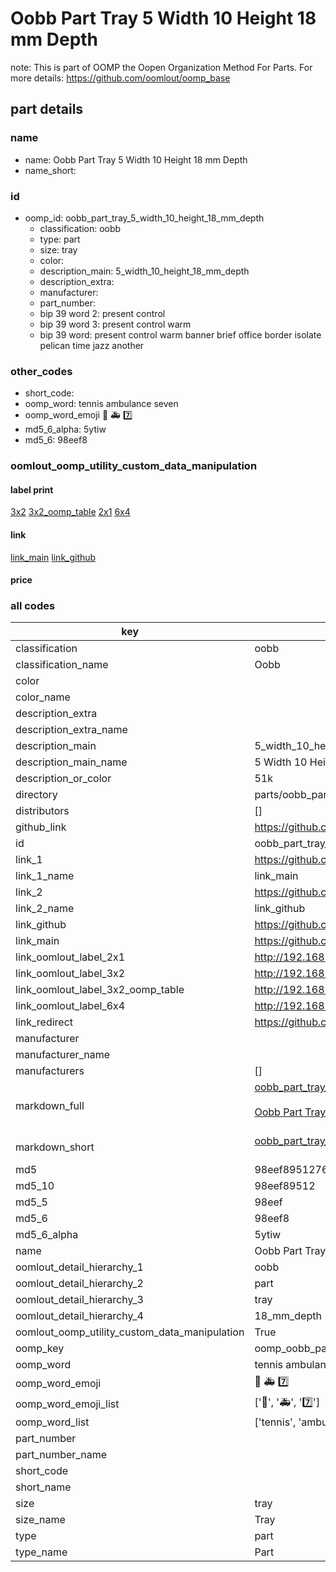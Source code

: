 # Oobb Part Tray 5 Width 10 Height 18 mm Depth  

note: This is part of OOMP the Oopen Organization Method For Parts. For more details: https://github.com/oomlout/oomp_base

##  part details
  







### name
* name: Oobb Part Tray 5 Width 10 Height 18 mm Depth
* name_short: 
### id
* oomp_id: oobb_part_tray_5_width_10_height_18_mm_depth
  * classification: oobb
  * type: part
  * size: tray
  * color: 
  * description_main: 5_width_10_height_18_mm_depth
  * description_extra: 
  * manufacturer: 
  * part_number: 
  * bip 39 word 2: present control
  * bip 39 word 3: present control warm
  * bip 39 word: present control warm banner brief office border isolate pelican time jazz another

### other_codes
* short_code: 
* oomp_word: tennis ambulance seven
* oomp_word_emoji :tennis: :ambulance: :seven:
* md5_6_alpha: 5ytiw
* md5_6: 98eef8






### oomlout_oomp_utility_custom_data_manipulation
#### label print
[3x2](http://192.168.1.245:1112/?label=oomp%205ytiw)
[3x2_oomp_table](http://192.168.1.108:1112/?label=oomp%205ytiw)
[2x1](http://192.168.1.242:1112/?label=oomp%205ytiw)
[6x4](http://192.168.1.55:1112/?label=oomp%205ytiw)    

#### link

[link_main](https://github.com/oomlout/oomlout_oomp_version_1_messy/tree/main/parts/oobb_part_tray_5_width_10_height_18_mm_depth) [link_github](https://github.com/oomlout/oomlout_oomp_version_1_messy/tree/main/parts/oobb_part_tray_5_width_10_height_18_mm_depth)                             

#### price







### all codes 
| key | value |  
| --- | --- |  
| classification | oobb |  
| classification_name | Oobb |  
| color |  |  
| color_name |  |  
| description_extra |  |  
| description_extra_name |  |  
| description_main | 5_width_10_height_18_mm_depth |  
| description_main_name | 5 Width 10 Height 18 mm Depth |  
| description_or_color | 51k |  
| directory | parts/oobb_part_tray_5_width_10_height_18_mm_depth |  
| distributors | [] |  
| github_link | https://github.com/oomlout/oomlout_oomp_part_src/tree/main/parts/oobb_part_tray_5_width_10_height_18_mm_depth |  
| id | oobb_part_tray_5_width_10_height_18_mm_depth |  
| link_1 | https://github.com/oomlout/oomlout_oomp_version_1_messy/tree/main/parts/oobb_part_tray_5_width_10_height_18_mm_depth |  
| link_1_name | link_main |  
| link_2 | https://github.com/oomlout/oomlout_oomp_version_1_messy/tree/main/parts/oobb_part_tray_5_width_10_height_18_mm_depth |  
| link_2_name | link_github |  
| link_github | https://github.com/oomlout/oomlout_oomp_version_1_messy/tree/main/parts/oobb_part_tray_5_width_10_height_18_mm_depth |  
| link_main | https://github.com/oomlout/oomlout_oomp_version_1_messy/tree/main/parts/oobb_part_tray_5_width_10_height_18_mm_depth |  
| link_oomlout_label_2x1 | http://192.168.1.242:1112/?label=oomp%205ytiw |  
| link_oomlout_label_3x2 | http://192.168.1.245:1112/?label=oomp%205ytiw |  
| link_oomlout_label_3x2_oomp_table | http://192.168.1.108:1112/?label=oomp%205ytiw |  
| link_oomlout_label_6x4 | http://192.168.1.55:1112/?label=oomp%205ytiw |  
| link_redirect | https://github.com/oomlout/oomlout_oomp_version_1_messy/tree/main/parts/oobb_part_tray_5_width_10_height_18_mm_depth |  
| manufacturer |  |  
| manufacturer_name |  |  
| manufacturers | [] |  
| markdown_full | [oobb_part_tray_5_width_10_height_18_mm_depth](none)<br>[](none)<br>[Oobb Part Tray 5 Width 10 Height 18 Mm Depth](none)<br><br> |  
| markdown_short | [oobb_part_tray_5_width_10_height_18_mm_depth](none)<br><br> |  
| md5 | 98eef8951276833a660df125ee4bdd50 |  
| md5_10 | 98eef89512 |  
| md5_5 | 98eef |  
| md5_6 | 98eef8 |  
| md5_6_alpha | 5ytiw |  
| name | Oobb Part Tray 5 Width 10 Height 18 mm Depth |  
| oomlout_detail_hierarchy_1 | oobb |  
| oomlout_detail_hierarchy_2 | part |  
| oomlout_detail_hierarchy_3 | tray |  
| oomlout_detail_hierarchy_4 | 18_mm_depth |  
| oomlout_oomp_utility_custom_data_manipulation | True |  
| oomp_key | oomp_oobb_part_tray_5_width_10_height_18_mm_depth |  
| oomp_word | tennis ambulance seven |  
| oomp_word_emoji | :tennis: :ambulance: :seven: |  
| oomp_word_emoji_list | [':tennis:', ':ambulance:', ':seven:'] |  
| oomp_word_list | ['tennis', 'ambulance', 'seven'] |  
| part_number |  |  
| part_number_name |  |  
| short_code |  |  
| short_name |  |  
| size | tray |  
| size_name | Tray |  
| type | part |  
| type_name | Part |  
